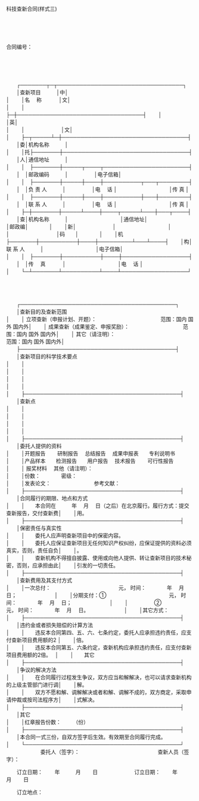 



科技查新合同(样式三)



 

　　

　　


 合同编号：
 
　　



　　


　　┌───────┬─┬──────────────────────────────────┐
　　│查新项目　　　│中│　　　　　　　　　　　　　　　　　　　　　　　　　　　　　　　　　　│
　　│名　 称　　　 │文│　　　　　　　　　　　　　　　　　　　　　　　　　　　　　　　　　　│
　　│　　　　　　　├─┼──────────────────────────────────┤
　　│　　　　　　　│英│　　　　　　　　　　　　　　　　　　　　　　　　　　　　　　　　　　│
　　│　　　　　　　│文│　　　　　　　　　　　　　　　　　　　　　　　　　　　　　　　　　　│
　　├─┬─────┴─┼──────────────────────────────────┤
　　│委│机构名称　　　│　　　　　　　　　　　　　　　　　　　　　　　　　　　　　　　　　　│
　　│托├───────┼──────────────────────────────────┤
　　│人│通信地址　　　│　　　　　　　　　　　　　　　　　　　　　　　　　　　　　　　　　　│
　　│　├───────┼─────┬────┬───────────────────────┤
　　│　│邮政编码　　　│　　　　　│电子信箱│　　　　　　　　　　　　　　　　　　　　　　　│
　　│　├───────┼─────┼────┼──────────┬───┬────────┤
　　│　│负 责 人　　　│　　　　　│电　 话 │　　　　　　　　　　│传 真 │　　　　　　　　│
　　│　├───────┼─────┼────┼──────────┼───┼────────┤
　　│　│联 系 人　　　│　　　　　│电　 话 │　　　　　　　　　　│传 真 │　　　　　　　　│
　　├─┼───────┼─────┴────┼────┬─────┴───┼───┬────┤
　　│查│机构名称　　　│　　　　　　　　　　│通信地址│　　　　　　　　　│邮政编│　　　　│
　　│新│　　　　　　　│　　　　　　　　　　│　　　　│　　　　　　　　　│码　　│　　　　│
　　│机├───────┼──────────┼────┼─────────┴───┴────┤
　　│构│联 系 人　　　│　　　　　　　　　　│电子信箱│　　　　　　　　　　　　　　　　　　│
　　│　├───────┼──────────┼────┼──────────────────┤
　　│　│传　 真　　　 │　　　　　　　　　　│电　 话 │　　　　　　　　　　　　　　　　　　│
　　└─┴───────┴──────────┴────┴──────────────────┘
　　


　　


　　┌──────────────────────────────────────────┐
　　│查新目的及查新范围　　　　　　　　　　　　　　　　　　　　　　　　　　　　　　　　　│
　　│ 立项查新（申报计划、开题）：　　　　　　　　　　　　 范围：国内 国外 国内外│
　　│ 成果查新（成果鉴定、申报奖励）：　　　　　　　　　　 范围：国内 国外 国内外│
　　│ 其它（请注明）：　　　　　　　　　　　　　　　　　　 范围：国内 国外 国内外│
　　├──────────────────────────────────────────┤
　　│查新项目的科学技术要点　　　　　　　　　　　　　　　　　　　　　　　　　　　　　　　│
　　│　　　　　　　　　　　　　　　　　　　　　　　　　　　　　　　　　　　　　　　　　　│
　　│　　　　　　　　　　　　　　　　　　　　　　　　　　　　　　　　　　　　　　　　　　│
　　│　　　　　　　　　　　　　　　　　　　　　　　　　　　　　　　　　　　　　　　　　　│
　　│　　　　　　　　　　　　　　　　　　　　　　　　　　　　　　　　　　　　　　　　　　│
　　├──────────────────────────────────────────┤
　　│查新点　　　　　　　　　　　　　　　　　　　　　　　　　　　　　　　　　　　　　　　│
　　│　　　　　　　　　　　　　　　　　　　　　　　　　　　　　　　　　　　　　　　　　　│
　　│　　　　　　　　　　　　　　　　　　　　　　　　　　　　　　　　　　　　　　　　　　│
　　│　　　　　　　　　　　　　　　　　　　　　　　　　　　　　　　　　　　　　　　　　　│
　　│　　　　　　　　　　　　　　　　　　　　　　　　　　　　　　　　　　　　　　　　　　│
　　├──────────────────────────────────────────┤
　　│委托人提供的资料　　　　　　　　　　　　　　　　　　　　　　　　　　　　　　　　　　│
　　│开题报告　　 研制报告　 总结报告　 成果申报表　　专利说明书　　　　　　　 │
　　│产品样本　　检测报告　　用户报告　  技术报告　　  可行性报告　　　　　　　│
　　│ 报奖材料　 其他（请注明）：　　　　　　　　　　　　　　　　　　　　　　　　　　│
　　│份数：　　　　密级：　　　　　　　　　　　　　　　　　　　　　　　　　　　　　　　　│
　　│发表论文：　　　　　　　　 参考文献：　　　　　　　　　　　　　　　　　　　　　 │
　　├──────────────────────────────────────────┤
　　│合同履行的期限、地点和方式　　　　　　　　　　　　　　　　　　　　　　　　　　　　　│
　　│　　本合同在　　　年　 月　 日（之后）在北京履行。履行方式：提交查新报告，交付查新费│
　　│用。　　　　　　　　　　　　　　　　　　　　　　　　　　　　　　　　　　　　　　　　│
　　├──────────────────────────────────────────┤
　　│保密责任与真实性　　　　　　　　　　　　　　　　　　　　　　　　　　　　　　　　　　│
　　│　　委托人应声明查新项目中的保密内容。　　　　　　　　　　　　　　　　　　　　　　　│
　　│　　委托人应保证查新项目无任何知识产权纠纷，应保证提供的资料必须真实，否则，责任自负│
　　│。　　　　　　　　　　　　　　　　　　　　　　　　　　　　　　　　　　　　　　　　　│
　　│　　查新机构不得擅自披露、使用或向他人提供、转让查新项目的技术秘密，否则，应承担由此│
　　│引发的一切责任。　　　　　　　　　　　　　　　　　　　　　　　　　　　　　　　　　　│
　　├──────────────────────────────────────────┤
　　│查新费用及其支付方式　　　　　　　　　　　　　　　　　　　　　　　　　　　　　　　　│
　　│一次总付：　　　　　　　　　　　　　元， 时间：　　　　年　 月　 日；　　　　　　　 │
　　│分期支付：①　　　　　　　　　　　　元， 时间：　　　　年　 月　 日；　　　　　　　 │
　　│　　　　　②　　　　　　　　　　　　元， 时间：　　　　年　 月　 日。　　　　　　　 │
　　│其它方式：　　　　　　　　　　　　　　　　　　　　　　　　　　　　　　　　　　　　　│
　　├──────────────────────────────────────────┤
　　│违约金或者损失赔偿的计算方法　　　　　　　　　　　　　　　　　　　　　　　　　　　　│
　　│　　违反本合同第四、五、六、七条约定，委托人应承担违约责任，应支付查新项目费用额的2 │
　　│倍。　　　　　　　　　　　　　　　　　　　　　　　　　　　　　　　　　　　　　　　　│
　　│　　违反本合同第五、六条约定，查新机构应承担违约责任，应支付查新项目费用额的2倍。　 │
　　│　　其它　　　　　　　　　　　　　　　　　　　　　　　　　　　　　　　　　　　　　　│
　　├──────────────────────────────────────────┤
　　│争议的解决方法　　　　　　　　　　　　　　　　　　　　　　　　　　　　　　　　　　　│
　　│　　在合同履行过程发生争议，双方应当和解解决，也可以请求查新机构的上级主管部门进行调│
　　│解。　　　　　　　　　　　　　　　　　　　　　　　　　　　　　　　　　　　　　　　　│
　　│　　双方不愿和解、调解解决或者和解、调解不成的，双方商定，采取申请仲裁或按司法程序方│
　　│式解决。　　　　　　　　　　　　　　　　　　　　　　　　　　　　　　　　　　　　　　│
　　├──────────────────────────────────────────┤
　　│其它　　　　　　　　　　　　　　　　　　　　　　　　　　　　　　　　　　　　　　　　│
　　│红章报告份数：　　 （份）　　　　　　　　　　　　　　　　　　　　　　　　　　　　　 │
　　├──────────────────────────────────────────┤
　　│本合同一式三份，自双方签字后生效。有效期至合同履行完成。　　　　　　　　　　　　　　│
　　└──────────────────────────────────────────┘
　　
　　
　　委托人（签字）：　　　　　　　　　　　　　　　查新人员（签字）：

　　订立日期：　　 年　　　月　　 日　　　　　　　订立日期：　　 年　　　月　　 日

　　订立地点：